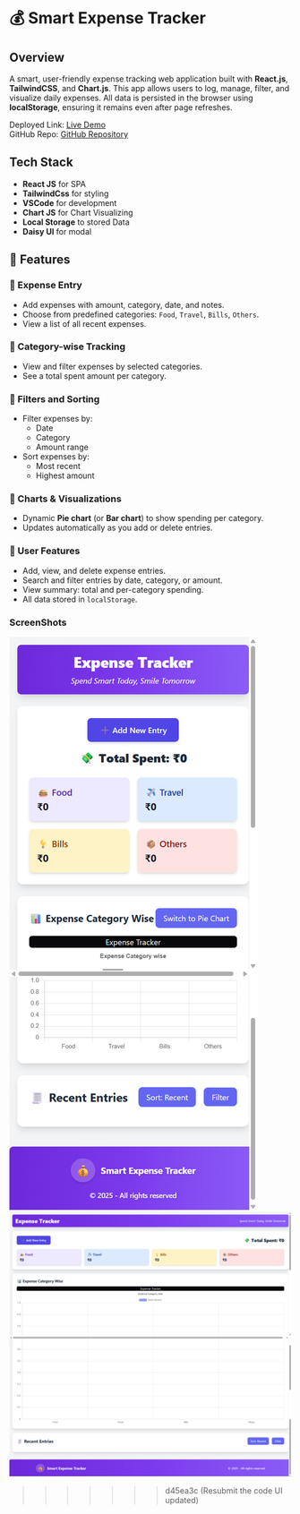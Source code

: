 # 💰 Smart Expense Tracker

## Overview
A smart, user-friendly expense tracking web application built with **React.js**, **TailwindCSS**, and **Chart.js**. This app allows users to log, manage, filter, and visualize daily expenses. All data is persisted in the browser using **localStorage**, ensuring it remains even after page refreshes.

Deployed Link: [Live Demo](https://expensetrackersmart.netlify.app/)  
GitHub Repo: [GitHub Repository](https://github.com/risudev/Smart-Expense-Tracker-.git)

## Tech Stack

- **React JS** for SPA
- **TailwindCss** for styling
- **VSCode** for development
- **Chart JS** for Chart Visualizing
- **Local Storage** to stored Data
- **Daisy UI** for modal

## 📌 Features

### 🔹 Expense Entry
- Add expenses with amount, category, date, and notes.
- Choose from predefined categories: `Food`, `Travel`, `Bills`, `Others`.
- View a list of all recent expenses.

### 🔹 Category-wise Tracking
- View and filter expenses by selected categories.
- See a total spent amount per category.

### 🔹 Filters and Sorting
- Filter expenses by:
  - Date
  - Category
  - Amount range
- Sort expenses by:
  - Most recent
  - Highest amount

### 🔹 Charts & Visualizations
- Dynamic **Pie chart** (or **Bar chart**) to show spending per category.
- Updates automatically as you add or delete entries.

### 🔹 User Features
- Add, view, and delete expense entries.
- Search and filter entries by date, category, or amount.
- View summary: total and per-category spending.
- All data stored in `localStorage`.


### ScreenShots
![Responsive](/public/Responsive.png)
![Website](/public/Website.png)
>>>>>>> d45ea3c (Resubmit the code UI updated)
